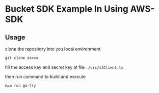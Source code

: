 # Bucket SDK Example In Using AWS-SDK

## Usage

clone the repository into you local environment

```bash
git clone xxxxx
```

fill the access key and secret key at file `./src/s3Client.ts`

then run command to build and execute

```
npm run go-try
```



